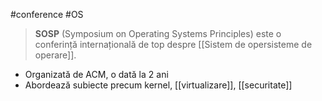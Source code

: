 #conference #OS 

> **SOSP** (Symposium on Operating Systems Principles) este o conferință internațională de top despre [[Sistem de opersisteme de operare]].

- Organizată de ACM, o dată la 2 ani  
- Abordează subiecte precum kernel, [[virtualizare]], [[securitate]]